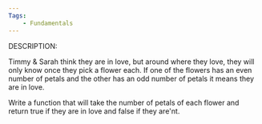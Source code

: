 ```yaml
---
Tags:
    - Fundamentals
---
```


DESCRIPTION:

Timmy & Sarah think they are in love, but around where they love, they will only know once they pick a flower each. If one of the flowers has an even number of petals and the other has an odd number of petals it means they are in love.

Write a function that will take the number of petals of each flower and return true if they are in love and false if they are'nt.

